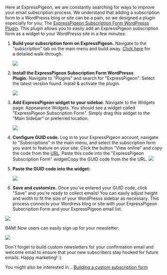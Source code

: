 Here at ExpressPigeon, we are constantly searching for ways to improve
your email subscription process. We understand that adding a
subscription form to a WordPresss blog or site can be a pain, so we
designed a plugin especially for you; The [ExpressPigeon Subscription
Form WordPresss Plugin](https://wordpress.org/plugins/expresspigeon-webform-widget/).
This plugin allows you to easily add an
ExpressPigeon subscription form as a widget to your WordPresss site in
a few minutes:


1.  **Build your subscription form on ExpressPigeon.** Navigate to the
    "subscription" tab on the main menu and build away. [Click
    here](custom-email-subscription-form) for a detailed walk-through.

     ![](${blog_base_url}/images/2013/Screen-Shot-2013-10-31-at-2.30.16-PM.png)

2.  **Install the ExpressPigeon Subscription Form WordPresss
    Plugin.** Navigate to "Plugins" and search for "ExpressPigeon".
    Select the latest version found. Install & activate the
    plugin.

    ![](${blog_base_url}/images/2013/Screen-Shot-2013-10-31-at-3.41.01-PM.png )

3.  **Add ExpressPigeon widget to your sidebar.** Navigate to the
    Widgets page: Appearance Widgets. You should see a widget called
    "ExpressPigeon Subscription Form". Simply drag this widget to the
    "Main Sidebar" or preferred location.

    ![](${blog_base_url}/images/2013/Screen-Shot-2013-10-31-at-3.07.39-PM.png )

4.  **Configure GUID code.** Log in to your ExpressPigeon account,
    navigate to "Subscriptions" in the main menu, and select the
    subscription form you want to feature on your site. Click the button
    "View online" and copy the code from the [URL](http://dl.dropbox.com/u/43668168/Selection_886.png). Paste this code
    into the "ExpressPigeon Subscription Form" widgetCopy the GUID code
    from the the URL.
    ![](${blog_base_url}/images/2013/Screen-Shot-2013-10-31-at-2.54.12-PM.png )

5. **Paste the GUID code into the widget:**

   ![](${blog_base_url}/images/2013/guid-code.png )

6.  **Save and customize.** Once you&apos;ve entered your GUID code, click
    "Save" and you&apos;re ready to collect emails! You can easily adjust
    height and width to fit the size of your WordPresss sidebar as
    necessary. This process connects your Wordress blog or site with
    your ExpressPigeon Subscription Form and your ExpressPigeon email
    list.

   ![](${blog_base_url}/images/2013/Screen-Shot-2013-10-31-at-3.21.37-PM.png )

BAM! Now users can easily sign up for your newsletter:

  ![](${blog_base_url}/images/2013/Screen-Shot-2013-11-13-at-3.48.10-PM.png )

Don&apos;t forget to build custom newsletters for your confirmation email and
welcome email to ensure that your new subscribers stay hooked for future
emails. Happy marketing! :)


You might also be interested in... [Building a custom subscription form](custom-email-subscription-form)


